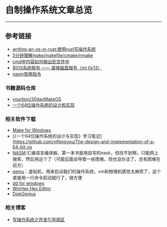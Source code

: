 # 自制操作系统文章总览
***

## 参考链接
- [writing-an-os-in-rust:使用rust写操作系统](https://github.com/rustcc/writing-an-os-in-rust)
- [5分钟理解make/makefile/cmake/nmake](https://zhuanlan.zhihu.com/p/111110992)
- [cmd中内容如何输出到文件中](https://blog.csdn.net/pltang/article/details/79765256)
- [BIOS系统服务 —— 直接磁盘服务（int 0x13）](https://blog.csdn.net/cherisegege/article/details/79835737)
- [nasm常用指令](http://www.daileinote.com/computer/assembly/06)

### 书籍源码仓库
- [yourtion/30dayMakeOS](https://github.com/yourtion/30dayMakeOS)
- [一个64位操作系统的设计和实现](https://github.com/yifengyou/The-design-and-implementation-of-a-64-bit-os)

### 相关软件下载
- [Make for Windows](https://gnuwin32.sourceforge.net/packages/make.htm)
- [《一个64位操作系统的设计与实现》学习笔记](https://github.com/yifengyou/The-design-and-implementation-of-a-64-bit-os
- [NASM](https://www.nasm.us/):汇编语言编译器，第一本书是用自写的nask，但找不到啊，只能网上搜索，然后用这个了（可能后面会导致一些困难，但也没办法了，总有困难在前方）
- [qemu](https://qemu.weilnetz.de/w64/)：虚拟机，用来启动我们的操作系统，vm和物理机感觉太麻烦了，这个直接用一行命令启动就行了，很方便
- [dd for windows](http://www.chrysocome.net/dd)
- [WinHex Hex Editor](http://www.winhex.com/winhex/hex-editor.html)
- [DiskGenius](https://www.diskgenius.cn/download.php)

### 相关博客
- [写操作系统之开发引导扇区](https://www.cnblogs.com/chuganghong/p/15412601.html)